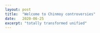 ```yaml
---
layout: post
title:  "Welcome to Chinmoy controversies"
date:   2020-06-25
excerpt: "totally transformed unified"
---
```

